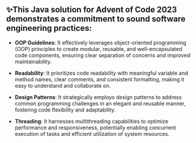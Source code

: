 ## ✨This Java solution for Advent of Code 2023 demonstrates a commitment to sound software engineering practices:

- **OOP Guidelines**: It effectively leverages object-oriented programming (OOP) principles to create modular, reusable, and well-encapsulated code components, ensuring clear separation of concerns and improved maintainability.

- **Readability**: It prioritizes code readability with meaningful variable and method names, clear comments, and consistent formatting, making it easy to understand and collaborate on.

- **Design Patterns**: It strategically employs design patterns to address common programming challenges in an elegant and reusable manner, fostering code flexibility and adaptability.

- **Threading**: It harnesses multithreading capabilities to optimize performance and responsiveness, potentially enabling concurrent execution of tasks and efficient utilization of system resources.

